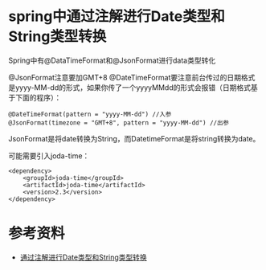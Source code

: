 # spring中通过注解进行Date类型和String类型转换

Spring中有@DataTimeFormat和@JsonFormat进行data类型转化

@JsonFormat注意要加GMT+8
@DateTimeFormat要注意前台传过的日期格式是yyyy-MM-dd的形式，如果你传了一个yyyyMMdd的形式会报错（日期格式基于下面的程序）：

```
@DateTimeFormat(pattern = "yyyy-MM-dd") //入参 
@JsonFormat(timezone = "GMT+8", pattern = "yyyy-MM-dd") //出参
```

JsonFormat是将date转换为String，而DatetimeFormat是将string转换为date。

可能需要引入joda-time：
```
<dependency>
    <groupId>joda-time</groupId>
    <artifactId>joda-time</artifactId>
    <version>2.3</version>
</dependency>
```

# 参考资料
- [通过注解进行Date类型和String类型转换](https://blog.csdn.net/weixin_37645838/article/details/82793154)